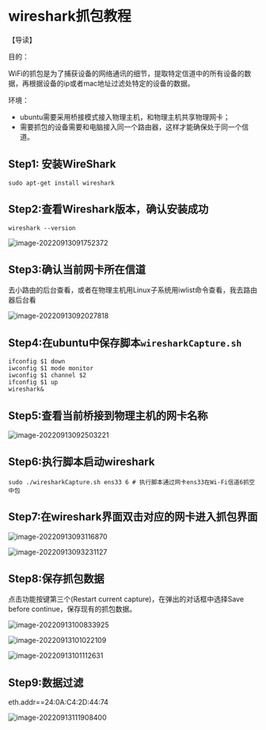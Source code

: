 # wireshark抓包教程

【导读】

目的：

WiFi的抓包是为了捕获设备的网络通讯的细节，提取特定信道中的所有设备的数据，再根据设备的ip或者mac地址过滤处特定的设备的数据。

环境：
- ubuntu需要采用桥接模式接入物理主机，和物理主机共享物理网卡；
- 需要抓包的设备需要和电脑接入同一个路由器，这样才能确保处于同一个信道。

## Step1: 安装WireShark

```shell
sudo apt-get install wireshark
```

## Step2:查看Wireshark版本，确认安装成功

```shell
wireshark --version
```

 ![image-20220913091752372](https://pic-1304959529.cos.ap-guangzhou.myqcloud.com/DB/202209130917699.png)

## Step3:确认当前网卡所在信道

去小路由的后台查看，或者在物理主机用Linux子系统用iwlist命令查看，我去路由器后台看

 ![image-20220913092027818](https://pic-1304959529.cos.ap-guangzhou.myqcloud.com/DB/202209130920881.png)

## Step4:在ubuntu中保存脚本`wiresharkCapture.sh`

```shell
ifconfig $1 down
iwconfig $1 mode monitor
iwconfig $1 channel $2
ifconfig $1 up
wireshark&
```

## Step5:查看当前桥接到物理主机的网卡名称

 ![image-20220913092503221](https://pic-1304959529.cos.ap-guangzhou.myqcloud.com/DB/202209130925337.png)

## Step6:执行脚本启动wireshark

```shell
sudo ./wiresharkCapture.sh ens33 6 # 执行脚本通过网卡ens33在Wi-Fi信道6抓空中包
```

## Step7:在wireshark界面双击对应的网卡进入抓包界面

 ![image-20220913093116870](https://pic-1304959529.cos.ap-guangzhou.myqcloud.com/DB/202209130931991.png)

![image-20220913093231127](https://pic-1304959529.cos.ap-guangzhou.myqcloud.com/DB/202209130932268.png)

## Step8:保存抓包数据

点击功能按键第三个(Restart current capture)，在弹出的对话框中选择Save before continue，保存现有的抓包数据。

![image-20220913100833925](https://pic-1304959529.cos.ap-guangzhou.myqcloud.com/DB/202209131008052.png)

![image-20220913101022109](https://pic-1304959529.cos.ap-guangzhou.myqcloud.com/DB/202209131010231.png)

 ![image-20220913101112631](https://pic-1304959529.cos.ap-guangzhou.myqcloud.com/DB/202209131011667.png)

## Step9:数据过滤

eth.addr==24:0A:C4:2D:44:74

![image-20220913111908400](https://pic-1304959529.cos.ap-guangzhou.myqcloud.com/DB/202209131119555.png)
